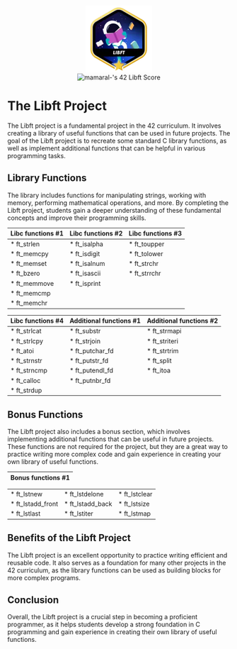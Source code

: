 <p align="center">
  <img src="https://github.com/leogaudin/42_project_badges/raw/main/badges/libft_bonus.webp" alt="Libft"></br>
  <img src="https://img.shields.io/badge/Libft-125%2F100-green?style=flat-square&color=green" alt="mamaral-'s 42 Libft Score" />
</p>

# The Libft Project

The Libft project is a fundamental project in the 42 curriculum. It involves creating a library of useful functions that can be used in future projects. The goal of the Libft project is to recreate some standard C library functions, as well as implement additional functions that can be helpful in various programming tasks.

## Library Functions

The library includes functions for manipulating strings, working with memory, performing mathematical operations, and more. By completing the Libft project, students gain a deeper understanding of these fundamental concepts and improve their programming skills.

| **Libc functions #1** | **Libc functions #2** | **Libc functions #3** |
| --- | --- | --- |
| * ft_strlen	| * ft_isalpha | * ft_toupper |
| * ft_memcpy	| * ft_isdigit | * ft_tolower |
| * ft_memset	| * ft_isalnum | * ft_strchr |
| * ft_bzero	| * ft_isascii | * ft_strrchr |
| * ft_memmove	| * ft_isprint ||
| * ft_memcmp |||
| * ft_memchr |||

| **Libc functions #4** | **Additional functions #1** | **Additional functions #2** |
| --- | --- | --- |
| * ft_strlcat | * ft_substr | * ft_strmapi |
| * ft_strlcpy | * ft_strjoin | * ft_striteri |
| * ft_atoi | * ft_putchar_fd | * ft_strtrim |
| * ft_strnstr | * ft_putstr_fd | * ft_split |
| * ft_strncmp | * ft_putendl_fd | * ft_itoa |
| * ft_calloc | * ft_putnbr_fd | |
| * ft_strdup | | |


## Bonus Functions

The Libft project also includes a bonus section, which involves implementing additional functions that can be useful in future projects. These functions are not required for the project, but they are a great way to practice writing more complex code and gain experience in creating your own library of useful functions.

| **Bonus functions #1**|
| :---: |

||||
| --- | --- | --- |
|* ft_lstnew | * ft_lstdelone | * ft_lstclear |
|* ft_lstadd_front | * ft_lstadd_back | * ft_lstsize |
|* ft_lstlast | * ft_lstiter | * ft_lstmap |



## Benefits of the Libft Project

The Libft project is an excellent opportunity to practice writing efficient and reusable code. It also serves as a foundation for many other projects in the 42 curriculum, as the library functions can be used as building blocks for more complex programs.

## Conclusion

Overall, the Libft project is a crucial step in becoming a proficient programmer, as it helps students develop a strong foundation in C programming and gain experience in creating their own library of useful functions.


<!-- Note to self: The password of 42Evals is your favorite 42 project but replace every 'u' with 'V' and every 'c' with 'C', then add the year 2023 because that was a good year 

CVb3d2023 -->
